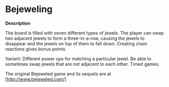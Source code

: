 # Bejeweling

**Description**

The board is filled with seven different types of jewels. The player can swap two adjacent jewels to form a three-in-a-row, causing the jewels to disappear and the jewels on top of them to fall down. Creating chain reactions gives bonus points.

Variant: Different power ups for matching a particular jewel. Be able to sometimes swap jewels that are not adjacent to each other. Timed games.

The original Bejeweled game and its sequels are at [http://www.bejeweled.com/]
